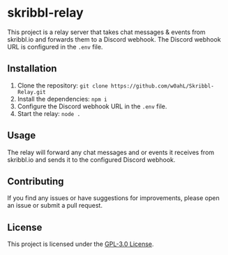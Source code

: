 # skribbl-relay

This project is a relay server that takes chat messages & events from skribbl.io and forwards them to a Discord webhook. The Discord webhook URL is configured in the `.env` file.

## Installation

1. Clone the repository: `git clone https://github.com/w0ahL/Skribbl-Relay.git`
2. Install the dependencies: `npm i`
3. Configure the Discord webhook URL in the `.env` file.
4. Start the relay: `node .`

## Usage

The relay will forward any chat messages and or events it receives from skribbl.io and sends it to the configured Discord webhook.

## Contributing

If you find any issues or have suggestions for improvements, please open an issue or submit a pull request.

## License

This project is licensed under the [GPL-3.0 License](LICENSE).